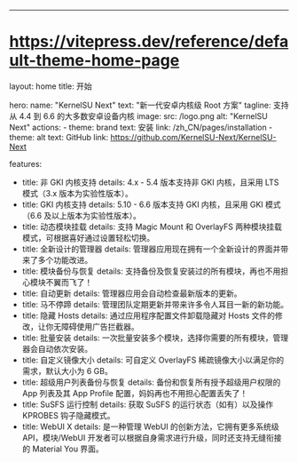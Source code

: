 ---
# https://vitepress.dev/reference/default-theme-home-page
layout: home
title: 开始

hero:
  name: "KernelSU Next"
  text: "新一代安卓内核级 Root 方案"
  tagline: 支持从 4.4 到 6.6 的大多数安卓设备内核
  image:
    src: /logo.png
    alt: "KernelSU Next"
  actions:
    - theme: brand
      text: 安装
      link: /zh_CN/pages/installation
    - theme: alt
      text: GitHub
      link: https://github.com/KernelSU-Next/KernelSU-Next

features:
  - title: 非 GKI 内核支持
    details: 4.x - 5.4 版本支持非 GKI 内核，且采用 LTS 模式（3.x 版本为实验性版本）。
  - title: GKI 内核支持
    details: 5.10 - 6.6 版本支持 GKI 内核，且采用 GKI 模式（6.6 及以上版本为实验性版本）。
  - title: 动态模块挂载
    details: 支持 Magic Mount 和 OverlayFS 两种模块挂载模式，可根据喜好通过设置轻松切换。
  - title: 全新设计的管理器
    details: 管理器应用现在拥有一个全新设计的界面并带来了多个功能改进。
  - title: 模块备份与恢复
    details: 支持备份及恢复安装过的所有模块，再也不用担心模块不翼而飞了！
  - title: 自动更新
    details: 管理器应用会自动检查最新版本的更新。
  - title: 马不停蹄
    details: 管理团队定期更新并带来许多令人耳目一新的新功能。
  - title: 隐藏 Hosts
    details: 通过应用程序配置文件卸载隐藏对 Hosts 文件的修改，让你无障碍使用广告拦截器。
  - title: 批量安装
    details: 一次批量安装多个模块，选择你需要的所有模块，管理器会自动依次安装。
  - title: 自定义镜像大小
    details: 可自定义 OverlayFS 稀疏镜像大小以满足你的需求，默认大小为 6 GB。
  - title: 超级用户列表备份与恢复
    details: 备份和恢复所有授予超级用户权限的 App 列表及其 App Profile 配置，妈妈再也不用担心配置丢失了！
  - title: SuSFS 运行控制
    details: 获取 SuSFS 的运行状态（如有）以及操作 KPROBES 钩子隐藏模式。
  - title: WebUI X
    details:  是一种管理 WebUI 的创新方法，它拥有更多系统级 API，模块/WebUI 开发者可以根据自身需求进行升级，同时还支持无缝衔接的 Material You 界面。
